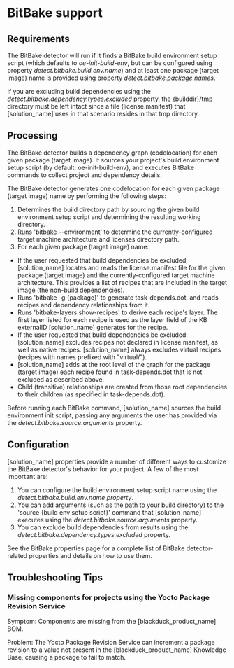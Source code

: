 # BitBake support

## Requirements

The BitBake detector will run if it finds a BitBake build environment setup script (which defaults to *oe-init-build-env*, but can be configured
using property *detect.bitbake.build.env.name*)
and at least one package (target image) name is provided using property *detect.bitbake.package.names*.

If you are excluding build dependencies using the *detect.bitbake.dependency.types.excluded* property, the {builddir}/tmp directory must be left intact since a file (license.manifest)
that [solution_name] uses in that scenario resides in that tmp directory.

## Processing

The BitBake detector builds a dependency graph (codelocation) for each given package (target image). It sources your project's build environment setup
script (by default: oe-init-build-env), and executes BitBake commands to collect project and dependency details.

The BitBake detector generates one codelocation for each given package (target image) name by performing the following steps:
1. Determines the build directory path by sourcing the given build environment setup script and determining the resulting working directory.
1. Runs 'bitbake --environment' to determine the currently-configured target machine architecture and licenses directory path.
1. For each given package (target image) name:
  * If the user requested that build dependencies be excluded, [solution_name] locates and reads the license.manifest file for the given package (target image) and the currently-configured target machine architecture. This provides a list of recipes that are included in the target image (the non-build dependencies).
  * Runs 'bitbake -g {package}' to generate task-depends.dot, and reads recipes and dependency relationships from it.
  * Runs 'bitbake-layers show-recipes' to derive each recipe's layer. The first layer listed for each recipe is used as the layer field of the KB externalID [solution_name] generates for the recipe.
  * If the user requested that build dependencies be excluded: [solution_name] excludes recipes not declared in license.manifest, as well as native recipes. [solution_name] always excludes virtual recipes (recipes with names prefixed with "virtual/").
  * [solution_name] adds at the root level of the graph for the package (target image) each recipe found in task-depends.dot that is not excluded as described above.
  * Child (transitive) relationships are created from those root dependencies to their children (as specified in task-depends.dot).

Before running each BitBake command, [solution_name] sources the build environment init script,
passing any arguments the user has provided via the *detect.bitbake.source.arguments* property.

## Configuration

[solution_name] properties provide a number of different ways to customize the BitBake detector's behavior for your project. A few of the most important are:

1. You can configure the build environment setup script name using the *detect.bitbake.build.env.name property*.
1. You can add arguments (such as the path to your build directory) to the 'source {build env setup script}' command that [solution_name] executes using the *detect.bitbake.source.arguments* property.
1. You can exclude build dependencies from results using the *detect.bitbake.dependency.types.excluded* property.

See the BitBake properties page for a complete list of BitBake detector-related properties and details on how to use them.


## Troubleshooting Tips

### Missing components for projects using the Yocto Package Revision Service

Symptom: Components are missing from the [blackduck_product_name] BOM.

Problem: The Yocto Package Revision Service can increment a package revision to a value not present in the [blackduck_product_name] Knowledge Base, causing
a package to fail to match.
